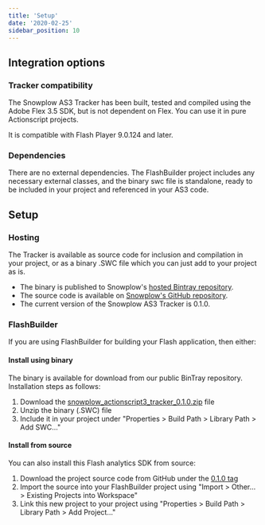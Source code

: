 ```yaml
---
title: 'Setup'
date: '2020-02-25'
sidebar_position: 10
---
```


## Integration options

### Tracker compatibility

The Snowplow AS3 Tracker has been built, tested and compiled using the Adobe Flex 3.5 SDK, but is not dependent on Flex. You can use it in pure Actionscript projects.

It is compatible with Flash Player 9.0.124 and later.

### Dependencies

There are no external dependencies. The FlashBuilder project includes any necessary external classes, and the binary swc file is standalone, ready to be included in your project and referenced in your AS3 code.

## Setup

### Hosting

The Tracker is available as source code for inclusion and compilation in your project, or as a binary .SWC file which you can just add to your project as is.

- The binary is published to Snowplow's [hosted Bintray repository](http://dl.bintray.com/snowplow/snowplow-generic/snowplow_actionscript3_tracker_0.1.0.zip).
- The source code is available on [Snowplow's GitHub repository](https://github.com/snowplow/snowplow-actionscript3-tracker).
- The current version of the Snowplow AS3 Tracker is 0.1.0.

### FlashBuilder

If you are using FlashBuilder for building your Flash application, then either:

#### Install using binary

The binary is available for download from our public BinTray repository. Installation steps as follows:

1. Download the [snowplow_actionscript3_tracker_0.1.0.zip](http://dl.bintray.com/snowplow/snowplow-generic/snowplow_actionscript3_tracker_0.1.0.zip) file
2. Unzip the binary (.SWC) file
3. Include it in your project under "Properties > Build Path > Library Path > Add SWC..."

#### Install from source

You can also install this Flash analytics SDK from source:

1. Download the project source code from GitHub under the [0.1.0 tag](https://github.com/snowplow/snowplow-actionscript3-tracker/tree/0.1.0)
2. Import the source into your FlashBuilder project using "Import > Other... > Existing Projects into Workspace"
3. Link this new project to your project using "Properties > Build Path > Library Path > Add Project..."
